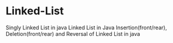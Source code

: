 # Linked-List
Singly Linked List in java
Linked List in Java
Insertion(front/rear), Deletion(front/rear) and Reversal of Linked List in java
